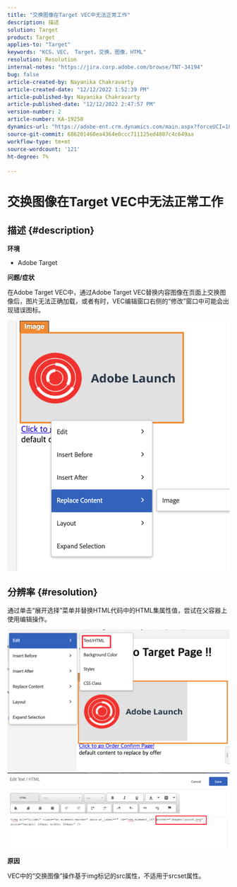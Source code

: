 ```yaml
---
title: "交换图像在Target VEC中无法正常工作"
description: 描述
solution: Target
product: Target
applies-to: "Target"
keywords: "KCS，VEC， Target，交换，图像，HTML"
resolution: Resolution
internal-notes: "https://jira.corp.adobe.com/browse/TNT-34194"
bug: false
article-created-by: Nayanika Chakravarty
article-created-date: "12/12/2022 1:52:39 PM"
article-published-by: Nayanika Chakravarty
article-published-date: "12/12/2022 2:47:57 PM"
version-number: 2
article-number: KA-19250
dynamics-url: "https://adobe-ent.crm.dynamics.com/main.aspx?forceUCI=1&pagetype=entityrecord&etn=knowledgearticle&id=2d222139-247a-ed11-81ac-6045bd006b25"
source-git-commit: 686201460ea4364e0ccc711125ed4807c4c649aa
workflow-type: tm+mt
source-wordcount: '121'
ht-degree: 7%

---
```


# 交换图像在Target VEC中无法正常工作

## 描述 {#description}


<b>环境</b>

- Adobe Target

<b>问题/症状</b>

在Adobe Target VEC中，通过Adobe Target VEC替换内容图像在页面上交换图像后，图片无法正确加载，或者有时，VEC编辑窗口右侧的“修改”窗口中可能会出现错误图标。

![](assets/___2f222139-247a-ed11-81ac-6045bd006b25___.png)




## 分辨率 {#resolution}




通过单击“展开选择”菜单并替换HTML代码中的HTML集属性值，尝试在父容器上使用编辑操作。



![](assets/0776b561-36c2-ec11-983e-0022480ab970.png)![](assets/e63bb087-36c2-ec11-983e-0022480ab970.png)



<b>原因</b>



VEC中的“交换图像”操作基于img标记的src属性，不适用于srcset属性。
